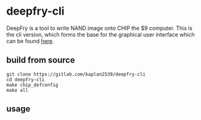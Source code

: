 # deepfry-cli

DeepFry is a tool to write NAND image onto CHIP the $9 computer.
This is the cli version, which forms the base for the graphical
user interface which can be found
[here](https://gitlab.com/kaplan2539/DeepFry).

## build from source

```
git clone https://gitlab.com/kaplan2539/deepfry-cli
cd deepfry-cli
make chip_defconfig
make all
```

## usage



